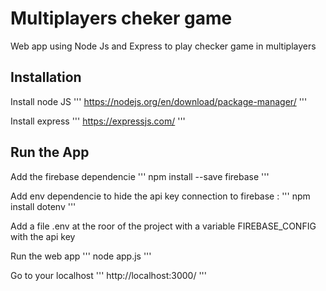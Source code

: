 # Multiplayers cheker game

Web app using Node Js and Express to play checker game in multiplayers

## Installation

Install node JS 
'''
https://nodejs.org/en/download/package-manager/
'''

Install express 
'''
https://expressjs.com/
'''

## Run the App

Add the firebase dependencie 
'''
npm install --save firebase
'''

Add env dependencie to hide the api key connection to firebase : 
'''
npm install dotenv
'''

Add a file .env at the roor of the project with a variable FIREBASE_CONFIG with the api key

Run the web app
'''
node app.js
'''

Go to your localhost
'''
http://localhost:3000/
'''